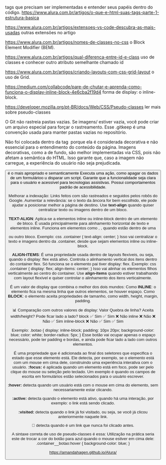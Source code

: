 <!-- Leitura -->  
tags que precisam ser implementadas e entender seus papéis dentro do código.
https://www.alura.com.br/artigos/o-que-e-html-suas-tags-parte-1-estrutura-basica

https://www.alura.com.br/artigos/extensoes-vs-code-descubra-as-mais-usadas  outras extensões no artigo

https://www.alura.com.br/artigos/nomes-de-classes-no-css o Block Element Modifier (BEM).

https://www.alura.com.br/artigos/qual-diferenca-entre-id-e-class uso de classes e conhecer outro atributo semelhante chamado id

https://www.alura.com.br/artigos/criando-layouts-com-css-grid-layout o uso de Grid.

https://medium.com/collabcode/pare-de-chutar-e-aprenda-como-funciona-o-display-inline-block-4e6cba2f19d4 forma de display: o inline-block.

https://developer.mozilla.org/pt-BR/docs/Web/CSS/Pseudo-classes ler mais sobre pseudo-classes

<!-- New-Item imagens\.gitkeep -ItemType File --> 
O Git não rastreia pastas vazias. Se imagens/ estiver vazia, você pode criar um arquivo especial para forçar o rastreamento. Esse .gitkeep é uma convenção usada para manter pastas vazias no repositório.


<!-- Background-image:  -->
Não foi colocada dentro da tag <img> porque ela é considerada decorativa e não essencial para o entendimento do conteúdo da página. Imagens decorativas, como a de fundo, são melhor implementadas via CSS, pois não afetam a semântica do HTML. Isso garante que, caso a imagem não carregue, a experiência do usuário não seja prejudicada. 

<!-- Button e Ancora <a> -->
 <button> é o mais apropriado e semanticamente 
    Executa uma ação, como apagar os dados de um formulárioo u disparar um script.
    Garante que a funcionalidade seja clara para o usuário e acessível para tecnologias assistivas. 
    Possui comportamentos padrão de acessibilidade.
 
 <a> Melhorar a indexação: 
    Links feitos com <a> são rastreados e seguidos pelos robôs do Google.
    Aumentar a relevância: se o texto da âncora for bem escolhido, ele pode ajudar a posicionar melhor a página de destino.
    Use **text-align** quando quiser centralizar texto ou imagens dentro de um bloco.


<!--  Text-align e Align-Items -->

**TEXT-ALIGN**:
Aplica-se a elementos inline ou inline-block dentro de um elemento de bloco. É usada principalmente para alinhamento horizontal de texto e elementos inline. Funciona em elementos como <span>, <img>, <a> quando estão dentro de uma <div> ou outro bloco.
Exemplo:
css
.container {
  text-align: center;
}
Isso vai centralizar o texto e imagens dentro da .container, desde que sejam elementos inline ou inline-block.

**ALIGN-ITEMS**:
É uma propriedade usada dentro de layouts flexíveis, ou seja, quando o display: flex está ativo. Controla o alinhamento vertical dos itens dentro do container flex. Só funciona se o elemento pai tiver display: flex.
Exemplo:
css
.container {
  display: flex;
  align-items: center;
}
Isso vai alinhar os elementos filhos verticalmente ao centro do container.
Use **align-items** quando estiver trabalhando com layout flexível e quiser controlar o alinhamento dos itens verticalmente.

<!-- display: inline-block -->
É um valor de display que combina o melhor dos dois mundos:
Como **INLINE**: o elemento fica na mesma linha que outros elementos, se houver espaço.
Como **BLOCK**: o elemento aceita propriedades de tamanho, como width, height, margin, padding.

📊 Comparação com outros valores de display:
Valor	Quebra de linha?	Aceita width/height?	Pode ficar lado a lado?
block	✅ Sim	✅ Sim	❌ Não
inline	❌ Não	❌ Não	✅ Sim
inline-block	❌ Não	✅ Sim	✅ Sim

Exemplo:
  .botao {
  display: inline-block;
  padding: 10px 20px;
  background-color: blue;
  color: white;
  border-radius: 5px;
}
Esse botão vai ocupar apenas o espaço necessário, pode ter padding e bordas, e ainda pode ficar lado a lado com outros elementos.

<!-- Pseudo-classe -->
É uma propriedade que é adicionada ao final dos seletores que especifica o estado que esse elemento está. Ele detecta, por exemplo, se o elemento está com um mouse em cima dele, construindo uma experiência interativa com o usuário. 
**:focus:** é aplicada quando um elemento está em foco, pode ser pelo clique do mouse ou seleção pelo teclado. Um exemplo é quando os campos de escrita em formulários estão selecionados para o usuário escrever.

**:hover:** detecta quando um usuário está com o mouse em cima do elemento, sem necessariamente estar clicando.

**:active:** detecta quando o elemento está ativo, quando há uma interação, por exemplo: o link <a> está sendo clicado.

**:visited:** detecta quando o link <a> já foi visitado, ou seja, se você já clicou anteriormente naquele link.

**:link:** detecta quando é um link <a> que nunca foi clicado antes.

A sintaxe correta de uso de pseudo-classes é essa:
Utilização na prática seria este de trocar a cor do botão para azul quando o mouse estiver em cima dele:
.container__botao:hover {
  background-color: blue;
}

https://amandahagen.github.io/Alura/